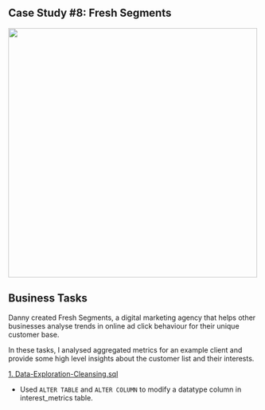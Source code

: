## Case Study #8: Fresh Segments
<img src="https://8weeksqlchallenge.com/images/case-study-designs/8.png" width="500" height="500">

## Business Tasks
Danny created Fresh Segments, a digital marketing agency that helps other businesses analyse trends in online ad click behaviour for their unique customer base.

In these tasks, I analysed aggregated metrics for an example client and provide some high level insights about the customer list and their interests.

[1. Data-Exploration-Cleansing.sql](https://github.com/toludoyin/8-week-sql-challenge/blob/main/Case-Study-%238-Fresh-Segments/Data-Exploration-Cleansing.sql)

* Used `ALTER TABLE` and `ALTER COLUMN` to modify a datatype column in interest_metrics table.
